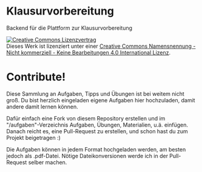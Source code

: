 # Klausurvorbereitung
Backend für die Plattform zur Klausurvorbereitung

<a rel="license" href="http://creativecommons.org/licenses/by-nc-nd/4.0/"><img alt="Creative Commons Lizenzvertrag" style="border-width:0" src="https://i.creativecommons.org/l/by-nc-nd/4.0/88x31.png" /></a><br />Dieses Werk ist lizenziert unter einer <a rel="license" href="http://creativecommons.org/licenses/by-nc-nd/4.0/">Creative Commons Namensnennung - Nicht kommerziell - Keine Bearbeitungen 4.0 International Lizenz</a>.

# Contribute!
Diese Sammlung an Aufgaben, Tipps und Übungen ist bei weitem nicht groß. Du bist herzlich eingeladen eigene Aufgaben hier hochzuladen, damit andere damit lernen können.

Dafür einfach eine Fork von diesem Repository erstellen und im "/aufgaben"-Verzeichnis Aufgaben, Übungen, Materialien, u.ä. einfügen. Danach reicht es, eine Pull-Request zu erstellen, und schon hast du zum Projekt beigetragen :)

Die Aufgaben können in jedem Format hochgeladen werden, am besten jedoch als .pdf-Datei. Nötige Dateikonversionen werde ich in der Pull-Request selber machen.
